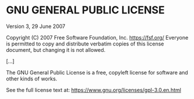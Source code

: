 # GNU GENERAL PUBLIC LICENSE
Version 3, 29 June 2007

Copyright (C) 2007 Free Software Foundation, Inc. <https://fsf.org/>
Everyone is permitted to copy and distribute verbatim copies
of this license document, but changing it is not allowed.

[...]

The GNU General Public License is a free, copyleft license for software and other kinds of works.

See the full license text at: https://www.gnu.org/licenses/gpl-3.0.en.html
